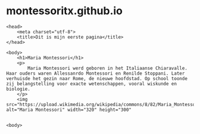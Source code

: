 # montessoritx.github.io
<!DOCTYPE html>

<html>

    <head>
        <meta charset="utf-8">
        <title>Dit is mijn eerste pagina</title>        
    </head>

    <body>
        <h1>Maria Montessori</h1>
        <p>
            Maria Montessori werd geboren in het Italiaanse Chiaravalle. Haar ouders waren Allessanrdo Montessori en Renilde Stoppani. Later verhuisde het gezin naar Rome, de nieuwe hoofdstad. Op school toonde zij belangstelling voor exacte wetenschappen, vooral wiskunde en biologie.
        </p>
        <img src="https://upload.wikimedia.org/wikipedia/commons/8/82/Maria_Montessori_%28portrait%29.jpg" alt="Maria Montessori" width="320" height="300"
        

    <body>
</html>
